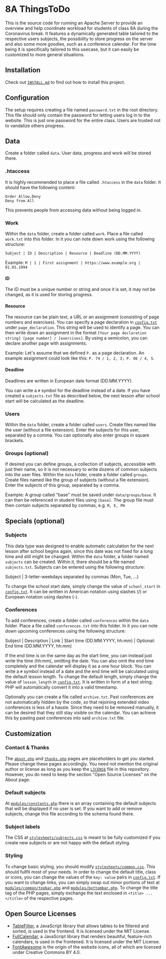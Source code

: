 # 8A ThingsToDo

This is the source code for running an Apache Server to provide an overview and help coordinate workload for students of class 8A during the Coronavirus break. It features a dynamically generated table tailored to the respective users subjects, the possibility to store progress on the server and also some more goodies, such as a conference calendar. For the time being it is specifically tailored to this usecase, but it can easily be customized to more general situations.

## Installation
Check out [``INSTALL.md``](INSTALL.md) to find out how to install this project.

## Configuration
The setup requires creating a file named ``password.txt`` in the root directory. This file should only contain the password for letting users log in to the website. This is just one password for the entire class. Users are trusted not to vandalize others progress.

## Data
Create a folder called ``data``. User data, progress and work will be stored there.

### .htaccess
It is highly recommended to place a file called ``.htaccess`` in the ``data`` folder. It should have the following content:
```
Order Allow,Deny
Deny from All
```
This prevents people from accessing data without being logged in.

### Work
Within the ``data`` folder, create a folder called ``work``. Place a file called ``work.txt`` into this folder.
In it you can note down work using the following structure:

``Subject | ID | Description | Resource | Deadline (DD.MM.YYYY)``

Example: ``M | 1 | First assignment | https://www.example.org | 01.01.1994``

#### ID
The ID must be a unique number or string and once it is set, it may not be changed, as it is used for storing progress.

#### Resource
The resource can be plain text, a URL or an assignment (consisting of page numbers and exercises). You can specify a page declaration in [``config.txt``](config.txt) under ``page_declaration``. This string will be used to identify a page. You can then write down an assignment in the format ``[Your page declaration string] [page number] / [exercises]``. By using a semicolon, you can declare another page with assignments.

Example: Let's assume that we defined ``P.`` as a page declaration. An example assignment could look like this: ``P. 74 / 1, 2, 3; P. 86 / 4, 5``.

#### Deadline
Deadlines are written in European date format (DD.MM.YYYY).

You can write a ``#`` symbol for the deadline instead of a date. If you have created a ``subjects.txt`` file as described below, the next lesson after school start will be calculated as the deadline.

### Users
Within the ``data`` folder, create a folder called ``users``. Create files named like the user (without a file extension). Enter the subjects for this user, separated by a comma. You can optionally also enter groups in square brackets.

### Groups (optional)
If desired you can define groups, a collection of subjects, accessible with just their name, so it is not necessary to write dozens of common subjects into the user files.
Within the ``data`` folder, create a folder called ``groups``. Create files named like the group of subjects (without a file extension). Enter the subjects of this group, separated by a comma.

Example:
A group called "base" must be saved under ``data/groups/base``. It can then be referenced in student files using ``[base]``. The group file must then contain subjects separated by commas, e.g. ``M, E, PH``

## Specials (optional)

### Subjects
This data type was designed to enable automatic calculation for the next lesson after school begins again, since this date was not fixed for a long time and still might be changed.
Within the ``data`` folder, a folder named ``subjects`` can be created. Within it, there should be a file named ``subjects.txt``. Subjects can be entered using the following structure:

Subject | 3-letter-weekdays separated by commas (Mon, Tue, ...)

To change the school start date, simply change the value of ``school_start`` in [``config.txt``](config.txt). It can be written in American notation using slashes (/) or European notation using dashes (-).

### Conferences
To add conferences, create a folder called ``conferences`` within the ``data`` folder. Place a file called ``conferences.txt`` into this folder.
In it you can note down upcoming conferences using the following structure:

Subject | Description | Link | Start time (DD.MM.YYYY, hh:mm) | Optional: End time (DD.MM.YYYY, hh:mm)

If the end time is on the same day as the start time, you can instead just write the time (hh:mm), omitting the date. You can also omit the end time completely and the calendar will display it as a one hour block. You can write a ``#`` symbol instead of a date and the end time will be calculated using the default lesson length. To change the default length, simply change the value of ``lesson_length`` in [``config.txt``](config.txt). It is written in form of a text string; PHP will automatically convert it into a valid timestamp.

Optionally you can create a file called ``archive.txt``. Past conferences are not automatically hidden by the code, so that rejoining extended video conferences is less of a hassle. Since they need to be removed manually, it can be desired that they still stay visible on the calendar. You can achieve this by pasting past conferences into said ``archive.txt`` file.

## Customization

### Contact & Thanks
The [``about.php``](about.php) and [``thanks.php``](thanks.php) pages are placeholders to get you started. Please change these pages accordingly. You need not mention the original author or license as long as you keep the [``LICENSE``](LICENSE) file in this repository. However, you do need to keep the section "Open Source Licenses" on the About page.

### Default subjects
At [``modules/constants.php``](modules/constants.php) there is an array containing the default subjects that will be displayed if no user is set. If you want to add or remove subjects, change this file according to the schema found there.

### Subject labels
The CSS at [``stylesheets/subjects.css``](stylesheets/subjects.css) is meant to be fully customized if you create new subjects or are not happy with the default styling.

### Styling
To change basic styling, you should modify [``stylesheets/common.css``](stylesheets/common.css). This should fullfil most of your needs.
In order to change the default title, class or icons, you can change the values of the ``key: value`` pairs in [``config.txt``](config.txt).
If you want to change links, you can simply swap out minor portions of text at [``modules/common/topbar.php``](modules/common/topbar.php) and [``modules/bottombar.php``](modules/bottombar.php). To change the title tag of the PHP pages, simply exchange the text enclosed in ``<title> ... </title>`` of the respective pages.

## Open Source Licenses
* [TableFilter](https://github.com/koalyptus/TableFilter), a JavaScript library that allows tables to be filtered and sorted, is used in the frontend. It is licensed under the MIT License.
* [FullCalendar](https://github.com/fullcalendar/fullcalendar), a JavaScript library that renders beautiful, feature-rich calendars, is used in the frontened. It is licensed under the MIT License.
* [FontAwesome](https://fontawesome.com) is the origin of the website icons, all of which are licensed under Creative Commons BY 4.0.
